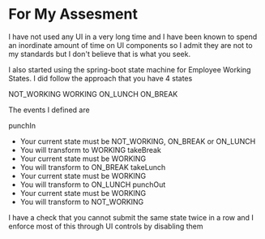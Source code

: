 # For My Assesment

I have not used any UI in a very long time and I have been known to spend an inordinate amount of time on UI components so I admit they are not to my standards but I don't believe that is what you seek.


I also started using the spring-boot state machine for Employee Working States. I did follow the approach that you have 4 states

NOT_WORKING
WORKING
ON_LUNCH
ON_BREAK

The events I defined are 

punchIn
* Your current state must be NOT_WORKING, ON_BREAK or ON_LUNCH
* You will transform to WORKING
takeBreak
* Your current state must be WORKING
* You will transform to ON_BREAK
takeLunch
* Your current state must be WORKING
* You will transform to ON_LUNCH
punchOut
* Your current state must be WORKING
* You will transform to NOT_WORKING


I have a check that you cannot submit the same state twice in a row
and I enforce most of this through UI controls by disabling them

